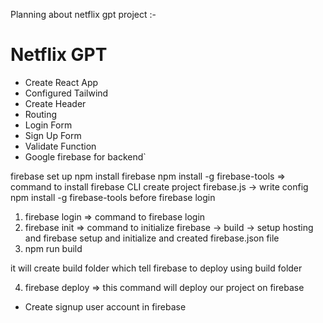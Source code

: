 Planning about netflix gpt project :- 

# Netflix GPT

- Create React App
- Configured Tailwind
- Create Header
- Routing
- Login Form
- Sign Up Form
- Validate Function
- Google firebase for backend`

firebase set up
npm install firebase
npm install -g firebase-tools  => command to install firebase CLI
create project
firebase.js  -> write config
npm install -g firebase-tools before firebase login
1. firebase login  => command to firebase login
2. firebase init  => command to initialize firebase
  -> build 
  -> setup hosting and firebase setup and initialize and created firebase.json file 
3. npm run build

it will create build folder which tell firebase to deploy using build folder

4. firebase deploy => this command will deploy our project on firebase

- Create signup user account in firebase



